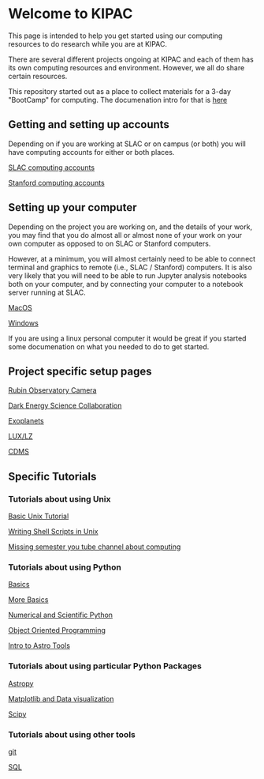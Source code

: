 # Welcome to KIPAC

This page is intended to help you get started using our computing
resources to do research while you are at KIPAC.

There are several different projects ongoing at KIPAC and each of them
has its own computing resources and environment.  However, we all do
share certain resources.

This repository started out as a place to collect materials for a
3-day "BootCamp" for computing.   The documenation intro for that is [here](docs/BootCamp.md)

## Getting and setting up accounts

Depending on if you are working at SLAC or on campus (or both) you
will have computing accounts for either or both places.

[SLAC computing accounts](docs/slac_computing.md)

[Stanford computing accounts](docs/stanford_computing.md)


## Setting up your computer 

Depending on the project you are working on, and the details of your
work, you may find that you do almost all or almost none of your work
on your own computer as opposed to on SLAC or Stanford computers.

However, at a minimum, you will almost certainly need to be able
to connect terminal and graphics to remote (i.e., SLAC / Stanford)
computers.   It is also very likely that you will need to be able to
run Jupyter analysis notebooks both on your computer, and by
connecting your computer to a notebook server running at SLAC.

[MacOS](docs/macos_setup.md)

[Windows](docs/windows_setup.md)

If you are using a linux personal computer it would be great if you started some documenation 
on what you needed to do to get started.


## Project specific setup pages

[Rubin Observatory Camera](docs/rubin_camera.md)

[Dark Energy Science Collaboration](docs/desc.md)

[Exoplanets](docs/exoplanets.md)

[LUX/LZ](docs/lux_lz.md)

[CDMS](docs/cdms.md)


## Specific Tutorials


### Tutorials about using Unix

[Basic Unix Tutorial](Unix/Unix%20(1).ipynb)

[Writing Shell Scripts in Unix](Unix/Unix%20(2).ipynb)

[Missing semester you tube channel about computing](https://www.youtube.com/channel/UCuXy5tCgEninup9cGplbiFw)

### Tutorials about using Python

[Basics](Python/Python%20(1).ipynb)

[More Basics](Python/Python%20(2).ipynb)

[Numerical and Scientific Python](Python/Python%20(3).ipynb)

[Object Oriented Programming](Python/Python%20(4).ipynb)

[Intro to Astro Tools](Python/Python%20(5).ipynb)


### Tutorials about using particular Python Packages

[Astropy](Python/Astropy.ipynb)

[Matplotlib and Data visualization](Python/Matplotlib%20and%20Data%20Visualization%20Tutorial.ipynb)

[Scipy](Python/Scipy.ipynb)

### Tutorials about using other tools

[git](Git/README.md)

[SQL](SQL/sql-intro.md)


<!--  LocalWords:  Jupyter ipynb Astropy Matplotlib Scipy desc.md
 -->
<!--  LocalWords:  slac_computing.md stanford_computing.md lux_lz.md
 -->
<!--  LocalWords:  macos_setup.md windows_setup.md rubin_camera.md
 -->
<!--  LocalWords:  cdms.md
 -->



